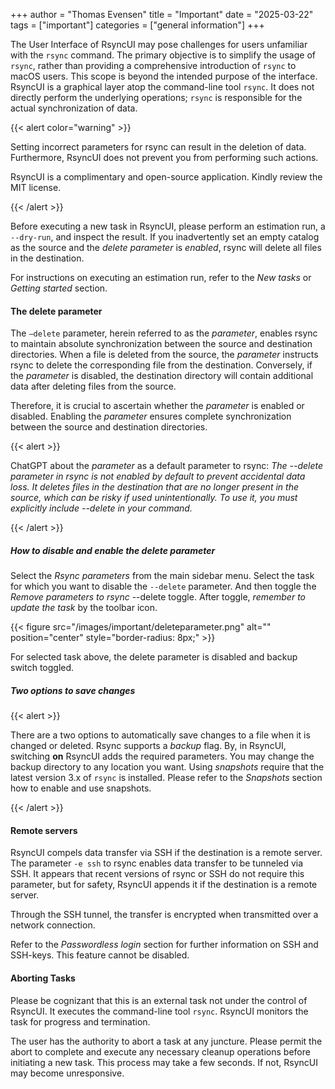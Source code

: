 +++
author = "Thomas Evensen"
title = "Important"
date = "2025-03-22"
tags = ["important"]
categories = ["general information"]
+++

The User Interface of RsyncUI may pose challenges for users unfamiliar with the `rsync` command. The primary objective is to simplify the usage of `rsync`, rather than providing a comprehensive introduction of `rsync` to macOS users. This scope is beyond the intended purpose of the interface. RsyncUI is a graphical layer atop the command-line tool `rsync`. It does not directly perform the underlying operations; `rsync` is responsible for the actual synchronization of data.

{{< alert color="warning" >}}

Setting incorrect parameters for rsync can result in the deletion of data. Furthermore, RsyncUI does not prevent you from performing such actions.

RsyncUI is a complimentary and open-source application. Kindly review the MIT license.

{{< /alert >}}

Before executing a new task in RsyncUI, please perform an estimation run, a `--dry-run`, and inspect the result. If you inadvertently set an empty catalog as the source and the *delete parameter* is *enabled*, rsync will delete all files in the destination.

For instructions on executing an estimation run, refer to the *New tasks* or *Getting started* section.

#### The delete parameter

The `—delete` parameter, herein referred to as the *parameter*, enables rsync to maintain absolute synchronization between the source and destination directories. When a file is deleted from the source, the *parameter* instructs rsync to delete the corresponding file from the destination. Conversely, if the *parameter* is disabled, the destination directory will contain additional data after deleting files from the source.

Therefore, it is crucial to ascertain whether the *parameter* is enabled or disabled. Enabling the *parameter* ensures complete synchronization between the source and destination directories.

{{< alert >}}

ChatGPT about the *parameter* as a default parameter to rsync: *The --delete parameter in rsync is not enabled by default to prevent accidental data loss. It deletes files in the destination that are no longer present in the source, which can be risky if used unintentionally. To use it, you must explicitly include --delete in your command.*

{{< /alert >}}

##### How to disable and enable the delete parameter

Select the *Rsync parameters* from the main sidebar menu.  Select the task for which you want to disable the `--delete` parameter. And then toggle the *Remove parameters to rsync* --delete toggle. After toggle, *remember to update the task* by the toolbar icon.

{{< figure src="/images/important/deleteparameter.png" alt="" position="center" style="border-radius: 8px;" >}}

For selected task above, the delete parameter is disabled and backup switch toggled.

##### Two options to save changes

{{< alert >}}

There are a two options to automatically save changes to a file when it is changed or deleted. Rsync supports a *backup* flag. By, in RsyncUI, switching **on** RsyncUI adds the required parameters. You may change the backup directory to any location you want.  Using *snapshots* require that the latest version 3.x of `rsync` is installed. Please refer to the *Snapshots* section how to enable and use snapshots.

{{< /alert >}}

#### Remote servers

RsyncUI compels data transfer via SSH if the destination is a remote server. The parameter `-e ssh` to rsync enables data transfer to be tunneled via SSH. It appears that recent versions of rsync or SSH do not require this parameter, but for safety, RsyncUI appends it if the destination is a remote server.

Through the SSH tunnel, the transfer is encrypted when transmitted over a network connection.

Refer to the *Passwordless login* section for further information on SSH and SSH-keys. This feature cannot be disabled.

#### Aborting Tasks

Please be cognizant that this is an external task not under the control of RsyncUI. It executes the command-line tool `rsync`.
RsyncUI monitors the task for progress and termination.

The user has the authority to abort a task at any juncture. Please permit the abort to complete and execute any necessary cleanup operations before initiating a new task. This process may take a few seconds. If not, RsyncUI may become unresponsive.
